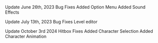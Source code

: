 Update June 26th, 2023
Bug Fixes
Added Option Menu 
Added Sound Effects


Update July 13th, 2023
Bug Fixes
Level editor



Update October 3rd 2024
Hitbox Fixes
Added Character Selection 
Added Character Animation
